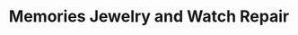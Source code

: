 ---
title: "Memories Jewelry and Watch Repair"
url: /puyallup/memories-jewelry-and-watch-repair/
shop: jewelry
---